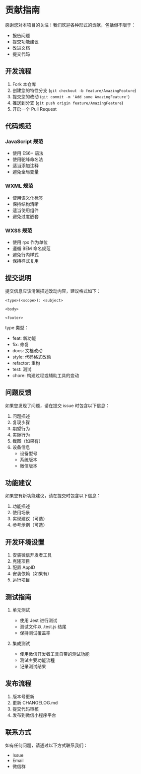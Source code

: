 # 贡献指南

感谢您对本项目的关注！我们欢迎各种形式的贡献，包括但不限于：

- 报告问题
- 提交功能建议
- 改进文档
- 提交代码

## 开发流程

1. Fork 本仓库
2. 创建您的特性分支 (`git checkout -b feature/AmazingFeature`)
3. 提交您的改动 (`git commit -m 'Add some AmazingFeature'`)
4. 推送到分支 (`git push origin feature/AmazingFeature`)
5. 开启一个 Pull Request

## 代码规范

### JavaScript 规范

- 使用 ES6+ 语法
- 使用驼峰命名法
- 适当添加注释
- 避免全局变量

### WXML 规范

- 使用语义化标签
- 保持结构清晰
- 适当使用组件
- 避免过度嵌套

### WXSS 规范

- 使用 rpx 作为单位
- 遵循 BEM 命名规范
- 避免行内样式
- 保持样式复用

## 提交说明

提交信息应该清晰描述改动内容，建议格式如下：

```
<type>(<scope>): <subject>

<body>

<footer>
```

type 类型：
- feat: 新功能
- fix: 修复
- docs: 文档改动
- style: 代码格式改动
- refactor: 重构
- test: 测试
- chore: 构建过程或辅助工具的变动

## 问题反馈

如果您发现了问题，请在提交 issue 时包含以下信息：

1. 问题描述
2. 复现步骤
3. 期望行为
4. 实际行为
5. 截图（如果有）
6. 设备信息
   - 设备型号
   - 系统版本
   - 微信版本

## 功能建议

如果您有新功能建议，请在提交时包含以下信息：

1. 功能描述
2. 使用场景
3. 实现建议（可选）
4. 参考示例（可选）

## 开发环境设置

1. 安装微信开发者工具
2. 克隆项目
3. 配置 AppID
4. 安装依赖（如果有）
5. 运行项目

## 测试指南

1. 单元测试
   - 使用 Jest 进行测试
   - 测试文件以 .test.js 结尾
   - 保持测试覆盖率

2. 集成测试
   - 使用微信开发者工具自带的测试功能
   - 测试主要功能流程
   - 记录测试结果

## 发布流程

1. 版本号更新
2. 更新 CHANGELOG.md
3. 提交代码审核
4. 发布到微信小程序平台

## 联系方式

如有任何问题，请通过以下方式联系我们：

- Issue
- Email
- 微信群 